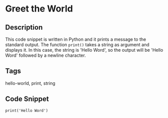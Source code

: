 # Greet the World

## Description
This code snippet is written in Python and it prints a message to the standard output.
The function `print()` takes a string as argument and displays it.
In this case, the string is 'Hello Word', so the output will be 'Hello Word' followed by a newline character.

## Tags
hello-world, print, string

## Code Snippet
```
print('Hello Word')
```
